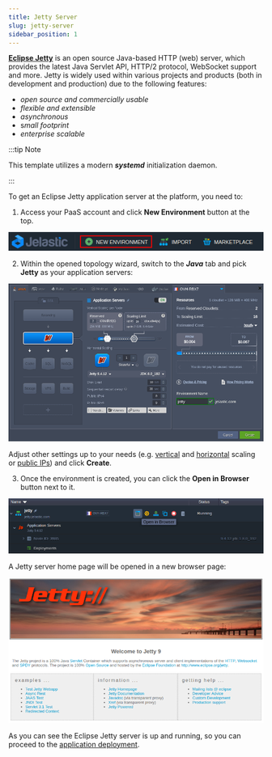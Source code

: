 ```yaml
---
title: Jetty Server
slug: jetty-server
sidebar_position: 1
---
```


<!-- ## Eclipse Jetty -->

[**Eclipse Jetty**](https://cloudmydc.com/) is an open source Java-based HTTP (web) server, which provides the latest Java Servlet API, HTTP/2 protocol, WebSocket support and more. Jetty is widely used within various projects and products (both in development and production) due to the following features:

- _open source and commercially usable_
- _flexible and extensible_
- _asynchronous_
- s*mall footprint*
- _enterprise scalable_

:::tip Note

This template utilizes a modern **_systemd_** initialization daemon.

:::

To get an Eclipse Jetty application server at the platform, you need to:

1. Access your PaaS account and click **New Environment** button at the top.

<div style={{
    display:'flex',
    justifyContent: 'center',
    margin: '0 0 1rem 0'
}}>

![Locale Dropdown](./img/JettyServer/01-create-new-environment-button.png)

</div>

2. Within the opened topology wizard, switch to the **_Java_** tab and pick **Jetty** as your application servers:

<div style={{
    display:'flex',
    justifyContent: 'center',
    margin: '0 0 1rem 0'
}}>

![Locale Dropdown](./img/JettyServer/02-topology-wizard-eclipse-jetty-server-.png)

</div>

Adjust other settings up to your needs (e.g. [vertical](https://cloudmydc.com/) and [horizontal](https://cloudmydc.com/) scaling or [public IPs](https://cloudmydc.com/)) and click **Create**.

3. Once the environment is created, you can click the **Open in Browser** button next to it.

<div style={{
    display:'flex',
    justifyContent: 'center',
    margin: '0 0 1rem 0'
}}>

![Locale Dropdown](./img/JettyServer/03-jetty-server-open-in-browser-button.png)

</div>

A Jetty server home page will be opened in a new browser page:

<div style={{
    display:'flex',
    justifyContent: 'center',
    margin: '0 0 1rem 0'
}}>

![Locale Dropdown](./img/JettyServer/04-jetty-application-server-home-page.png)

</div>

As you can see the Eclipse Jetty server is up and running, so you can proceed to the [application deployment](/deployment/deployment-guide).
